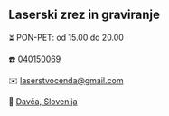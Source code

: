 ## Laserski zrez in graviranje

⏳ PON-PET: od 15.00 do 20.00

☎️ [040150069](tel:040150069) 

✉️ [laserstvocenda@gmail.com](mailto:laserstvocenda@gmail.com)

📍 [Davča, Slovenija](https://goo.gl/maps/FY5tsuZKHNvPBPZq9)